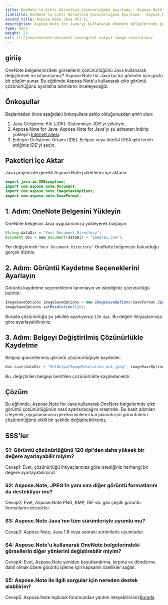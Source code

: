 ```yaml
---
title: OneNote'ta Çıktı Görüntüsü Çözünürlüğünü Ayarlama - Aspose.Note
linktitle: OneNote'ta Çıktı Görüntüsü Çözünürlüğünü Ayarlama - Aspose.Note
second_title: Aspose.Note Java API'si
description: Aspose.Note for Java'yı kullanarak OneNote belgelerinde görüntü çözünürlüğünü nasıl ayarlayacağınızı öğrenin. Kolay uygulama için adım adım kılavuzumuzu izleyin
type: docs
weight: 23
url: /tr/java/onenote-document-saving/set-output-image-resolution/
---
```

## giriiş

OneNote belgelerinizdeki görsellerin çözünürlüğünü Java kullanarak değiştirmek mi istiyorsunuz? Aspose.Note for Java bu tür görevler için güçlü bir çözüm sunar. Bu eğitimde Aspose.Note'u kullanarak çıktı görüntü çözünürlüğünü ayarlama adımlarını inceleyeceğiz.

## Önkoşullar

Başlamadan önce aşağıdaki önkoşullara sahip olduğunuzdan emin olun:

1. Java Geliştirme Kiti (JDK): Sisteminize JDK'yı yükleyin.
2. Aspose.Note for Java: Aspose.Note for Java'yı şu adresten indirip yükleyin:[İnternet sitesi](https://releases.aspose.com/note/java/).
3. Entegre Geliştirme Ortamı (IDE): Eclipse veya IntelliJ IDEA gibi tercih ettiğiniz IDE'yi seçin.

## Paketleri İçe Aktar

Java projenizde gerekli Aspose.Note paketlerini içe aktarın:

```java
import java.io.IOException;
import com.aspose.note.Document;
import com.aspose.note.ImageSaveOptions;
import com.aspose.note.SaveFormat;
```

## 1. Adım: OneNote Belgesini Yükleyin

OneNote belgesini Java uygulamanıza yükleyerek başlayın:

```java
String dataDir = "Your Document Directory";
Document doc = new Document(dataDir + "Sample1.one");
```

 Yer değiştirmek`"Your Document Directory"` OneNote belgenizin bulunduğu gerçek dizinle.

## 2. Adım: Görüntü Kaydetme Seçeneklerini Ayarlayın

Görüntü kaydetme seçeneklerini tanımlayın ve istediğiniz çözünürlüğü belirtin:

```java
ImageSaveOptions imageSaveOptions = new ImageSaveOptions(SaveFormat.Jpeg);
imageSaveOptions.setResolution(120);
```

 Burada çözünürlüğü şu şekilde ayarlıyoruz:`120 dpi`. Bu değeri ihtiyaçlarınıza göre ayarlayabilirsiniz.

## 3. Adım: Belgeyi Değiştirilmiş Çözünürlükle Kaydetme

Belgeyi güncellenmiş görüntü çözünürlüğüyle kaydedin:

```java
doc.save(dataDir + "SetOutputImageResolution_out.jpeg", imageSaveOptions);
```

Bu, değiştirilen belgeyi belirtilen çözünürlükte kaydedecektir.

## Çözüm

Bu eğitimde, Aspose.Note for Java kullanarak OneNote belgelerinde çıktı görüntü çözünürlüğünün nasıl ayarlanacağını araştırdık. Bu basit adımları izleyerek, uygulamanızın gereksinimlerini karşılamak için görüntülerin çözünürlüğünü etkili bir şekilde değiştirebilirsiniz.


## SSS'ler

### S1: Görüntü çözünürlüğünü 120 dpi'den daha yüksek bir değere ayarlayabilir miyim?

Cevap1: Evet, çözünürlüğü ihtiyaçlarınıza göre istediğiniz herhangi bir değere ayarlayabilirsiniz.

### S2: Aspose.Note, JPEG'in yanı sıra diğer görüntü formatlarını da destekliyor mu?

Cevap2: Evet, Aspose.Note PNG, BMP, GIF vb. gibi çeşitli görüntü formatlarını destekler.

### S3: Aspose.Note Java'nın tüm sürümleriyle uyumlu mu?

Cevap3: Aspose.Note, Java 1.6 veya sonraki sürümlerle uyumludur.

### S4: Aspose.Note'u kullanarak OneNote belgelerindeki görsellerin diğer yönlerini değiştirebilir miyim?

Cevap4: Evet, Aspose.Note yeniden boyutlandırma, kırpma ve döndürme dahil olmak üzere görüntü işleme için kapsamlı özellikler sağlar.

### S5: Aspose.Note ile ilgili sorgular için nereden destek alabilirim?

 Cevap5: Aspose.Note topluluk forumundan yardım isteyebilirsiniz[Burada](https://forum.aspose.com/c/note/28).